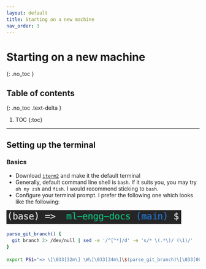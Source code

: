 ```yaml
---
layout: default
title: Starting on a new machine
nav_order: 3
---
```


# Starting on a new machine
{: .no_toc }

## Table of contents
{: .no_toc .text-delta }

1. TOC
{:toc}

---

## Setting up the terminal

### Basics

* Download [`iterm2`](https://iterm2.com/) and make it the default terminal
* Generally, default command line shell is `bash`. If it suits you, you may try `oh my zsh` and `fish`. I would recommend sticking to `bash`.
* Configure your terminal prompt. I prefer the following one which looks like the following:

![prompt](assets/prompt.png)

```bash
parse_git_branch() {
  git branch 2> /dev/null | sed -e '/^[^*]/d' -e 's/* \(.*\)/ (\1)/'
}

export PS1="=> \[\033[32m\] \W\[\033[34m\]\$(parse_git_branch)\[\033[00m\] $ "
```

